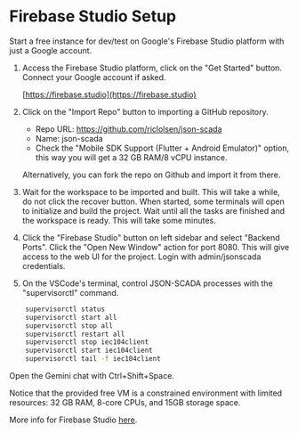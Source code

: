 # Firebase Studio Setup

Start a free instance for dev/test on Google's Firebase Studio platform with just a Google account.

1. Access the Firebase Studio platform, click on the "Get Started" button. Connect your Google account if asked.

    [https://firebase.studio](https://firebase.studio)

2. Click on the "Import Repo" button to importing a GitHub repository.

    * Repo URL: https://github.com/riclolsen/json-scada
    * Name: json-scada
    * Check the "Mobile SDK Support (Flutter + Android Emulator)" option, this way you will get a 32 GB RAM/8 vCPU instance.

    Alternatively, you can fork the repo on Github and import it from there.

3. Wait for the workspace to be imported and built. This will take a while, do not click the recover button. When started, some terminals will open to initialize and build the project. Wait until all the tasks are finished and the workspace is ready. This will take some minutes.

4. Click the "Firebase Studio" button on left sidebar and select "Backend Ports". Click the "Open New Window" action for port 8080. This will give access to the web UI for the project. Login with admin/jsonscada credentials.

5. On the VSCode's terminal, control JSON-SCADA processes with the "supervisorctl" command.  

```bash
    supervisorctl status
    supervisorctl start all
    supervisorctl stop all
    supervisorctl restart all
    supervisorctl stop iec104client
    supervisorctl start iec104client
    supervisorctl tail -f iec104client
```

Open the Gemini chat with Ctrl+Shift+Space.

Notice that the provided free VM is a constrained environment with limited resources: 32 GB RAM, 8-core CPUs, and 15GB storage space.

More info for Firebase Studio [here](https://firebase.google.com/docs).